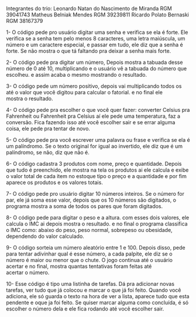 Integrantes do trio:
Leonardo Natan do Nascimento de Miranda RGM 39041743
Matheus Belniak Mendes RGM 39239811
Ricardo Polato Bernaski RGM 38167379


1- O código pede pro usuário digitar uma senha e verifica se ela é forte. Ele verifica se a senha tem pelo menos 8 caracteres, uma letra maiúscula, um número e um caractere especial, e passar em tudo, ele diz que a senha é forte. Se não mostra o que tá faltando pra deixar a senha mais forte.

2- O código pede pra digitar um número, Depois mostra a tabuada desse número de 0 até 10, multiplicando e o usuário vê a tabuada do número que escolheu. e assim acaba o mesmo mostrando o resultado.

3- O código pede um número positivo, depois vai multiplicando todos os até o valor que você digitou para calcular o fatorial. e no final ele mostra o resultado.

4- O código pede pra escolher o que você quer fazer: converter Celsius pra Fahrenheit ou Fahrenheit pra Celsius aí ele pede uma temperatura, faz a conversão. Fica fazendo isso até você escolher sair e se errar alguma coisa, ele pede pra tentar de novo.

5- O código pede pra você escrever uma palavra ou frase e verifica se ela é um palíndromo. Se o texto original for igual ao invertido, ele diz que é um palíndromo, se não, diz que não é.

6- O código cadastra 3 produtos com nome, preço e quantidade. Depois que tudo é preenchido, ele mostra na tela os produtos ai ele calcula e exibe o valor total de cada item no estoque tipo o preço e a quantidade e por fim aparece os produtos e os valores totais.

7- O código pede pro usuário digitar 10 números inteiros. Se o número for par, ele já soma esse valor, depois que os 10 números são digitados, o programa mostra a soma de todos os pares que foram digitados.

8- O código pede para digitar o peso e a altura. com esses dois valores, ele calcula o IMC ai depois mostra o resultado. e no final o programa classifica o IMC como: abaixo do peso, peso normal, sobrepeso ou obesidade, dependendo do valor calculado.

9- O código sorteia um número aleatório entre 1 e 100. Depois disso, pede para tentar adivinhar qual é esse número, a cada palpite, ele diz se o número é maior ou menor que o chute. O jogo continua até o usuário acertar e no final, mostra quantas tentativas foram feitas até acertar o número.

10- Esse código é tipo uma listinha de tarefas. Dá pra adicionar novas tarefas, ver tudo que já colocou e marcar o que já foi feito.
Quando você adiciona, ele só guarda o texto na hora de ver a lista, aparece tudo que esta pendente e oque ja foi feito. Se quiser marcar alguma como concluída, é só escolher o número dela e ele fica rodando até você escolher sair.